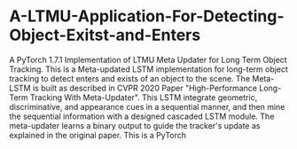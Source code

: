 # A-LTMU-Application-For-Detecting-Object-Exitst-and-Enters
A PyTorch 1.7.1 Implementation of LTMU Meta Updater for Long Term Object Tracking. 
This is a Meta-updated LSTM implementation for long-term object tracking to detect enters and exists of an object to the scene. The Meta-LSTM is built as described in CVPR 2020 Paper "High-Performance Long-Term Tracking With Meta-Updater". This LSTM integrate geometric, discriminative, and appearance cues in a sequential manner, and then mine the sequential information with a designed cascaded LSTM module. The meta-updater learns a binary output to guide the tracker's update as explained in the original paper. This is a PyTorch 
